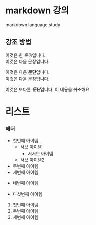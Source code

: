 markdown 강의
========
markdown language study

강조 방법
------------
이것은 한 *문장*입니다.  
이것은 다음 문장입니다.

이것은 다음 **문단**입니다.  
이것은 다음 문장입니다.

이것은 또다른 ***문단***입니다.
이 내용을 ~~취소~~해요.

# 리스트
### 헤더

- 첫번째 아이템
  - 서브 아이템
    - 서서브 아이템
  - 서브 아이템2
- 두번째 아이템
- 세번째 아이템
+ 네번째 아이템
* 다섯번째 아이템

1. 첫번째 아이템
0. 두번째 아이템
0. 세번째 아이템
